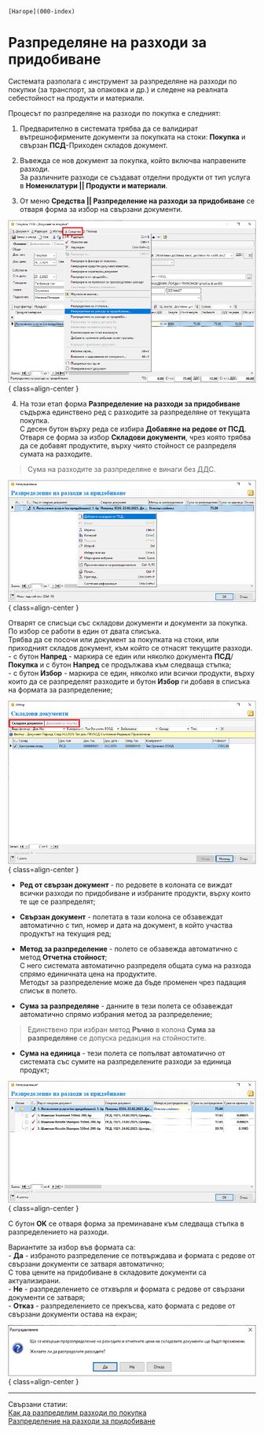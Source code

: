 ```{only} html
[Нагоре](000-index)
```

# Разпределяне на разходи за придобиване

Системата разполага с инструмент за разпределяне на разходи по покупки (за транспорт, за опаковка и др.) и следене на реалната себестойност на продукти и материали.

Процесът по разпределяне на разходи по покупка е следният:  

1) Предварително в системата трябва да се валидират вътрешнофирмените документи за покупката на стоки: **Покупка** и свързан **ПСД**-Приходен складов документ.

2) Въвежда се нов документ за покупка, който включва направените разходи.  
За различните разходи се създават отделни продукти от тип услуга в **Номенклатури || Продукти и материали**.  

3) От меню **Средства || Разпределение на разходи за придобиване** се отваря форма за избор на свързани документи.  

![](909-purchases-transport-expenses1.png){ class=align-center }

4) На този етап форма **Разпределение на разходи за придобиване** съдържа единствено ред с разходите за разпределяне от текущата покупка.  
С десен бутон върху реда се избира **Добавяне на редове от ПСД**.  
Отваря се форма за избор **Складови документи**, чрез която трябва да се добавят продуктите, върху чиято стойност се разпределя сумата на разходите.   

> Сума на разходите за разпределяне е винаги без ДДС.

![](909-purchases-transport-expenses2.png){ class=align-center }

Отварят се списъци със складови документи и документи за покупка.  
По избор се работи в един от двата списъка.  
Трябва да се посочи или документ за покупката на стоки, или приходният складов документ, към който се отнасят текущите разходи.  
    - с бутон **Напред** - маркира се един или няколко документа **ПСД**/**Покупка** и с бутон **Напред** се продължава към следваща стъпка;  
    - с бутон **Избор** - маркира се един, няколко или всички продукти, върху които да се разпределят разходите и бутон **Избор** ги добавя в списъка на формата за разпределение;    

![](909-purchases-transport-expenses3.png){ class=align-center }

- **Ред от свързан документ** -  по редовете в колоната се виждат всички разходи по придобиване и избраните продукти, върху които те ще се разпределят;  

- **Свързан документ** - полетата в тази колона се обзавеждат автоматично с тип, номер и дата на документ, в който участва продуктът на текущия ред;  

- **Метод за разпределение** - полето се обзавежда автоматично с метод **Отчетна стойност**;  
С него системата автоматично разпределя общата сума на разхода спрямо единичната цена на продуктите.  
Методът за разпределение може да бъде променен чрез падащия списък в полето.  

- **Сума за разпределяне** - данните в тези полета се обзавеждат автоматично спрямо избрания метод за разпределение;  

> Единствено при избран метод **Ръчно** в колона **Сума за разпределяне** се допуска редакция на стойностите.  

- **Сума на единица** - тези полета се попълват автоматично от системата със сумите на разпределените разходи за единица продукт;  

![](909-purchases-transport-expenses4.png){ class=align-center }

С бутон **OK** се отваря форма за преминаване към следваща стъпка в разпределението на разходи.  

Вариантите за избор във формата са:  
     - **Да** - избраното разпределение се потвърждава и формата с редове от свързани документи се затваря автоматично;  
     С това цените на придобиване в складовите документи са актуализирани.    
     - **Не** - разпределението се отхвърля и формата с редове от свързани документи се затваря;  
     - **Отказ** - разпределението се прекъсва, като формата с редове от свързани документи остава на екран;   

![](909-purchases-transport-expenses5.png){ class=align-center }

___   
Свързани статии:  
[Как да разпределим разходи по покупка](https://www.unicontsoft.com/cms/node/148)  
[Разпределение на разходи за придобиване](https://docs.unicontsoft.com/blog/20240411-allocate-acquisition-costs.html)
